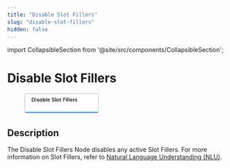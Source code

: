 ```yaml
---
title: "Disable Slot Fillers" 
slug: "disable-slot-fillers" 
hidden: false 
---
```

import CollapsibleSection from '@site/src/components/CollapsibleSection';

# Disable Slot Fillers

<figure>
  <img class="image-center" src="../../../../../static/img/_assets/ai/build/node-reference/ai/disable-slot-fillers.png" width="40%" />
</figure>

## Description

The Disable Slot Fillers Node disables any active Slot Fillers. For more information on Slot Fillers, refer to [Natural Language Understanding (NLU)](../../../empower/nlu/overview.md).